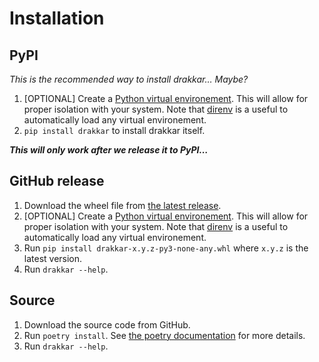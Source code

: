 # Installation

## PyPI

*This is the recommended way to install drakkar… Maybe?*

1. [OPTIONAL] Create a [Python virtual
   environement](https://docs.python.org/3/library/venv.html). This will allow
   for proper isolation with your system. Note that
   [direnv](https://direnv.net/) is a useful to automatically load any
   virtual environement.
1. `pip install drakkar` to install drakkar itself.

***This will only work after we release it to PyPI…***

## GitHub release

1. Download the wheel file from [the latest
   release](https://github.com/worldr/drakkar/releases).
1. [OPTIONAL] Create a [Python virtual
   environement](https://docs.python.org/3/library/venv.html). This will allow
   for proper isolation with your system. Note that
   [direnv](https://direnv.net/) is a useful to automatically load any
   virtual environement.
1. Run `pip install drakkar-x.y.z-py3-none-any.whl` where `x.y.z` is the
   latest version.
1. Run `drakkar --help`.

## Source

1. Download the source code from GitHub.
1. Run `poetry install`. See [the poetry
   documentation](https://python-poetry.org/docs/cli/#install) for more
   details.
1. Run `drakkar --help`.

